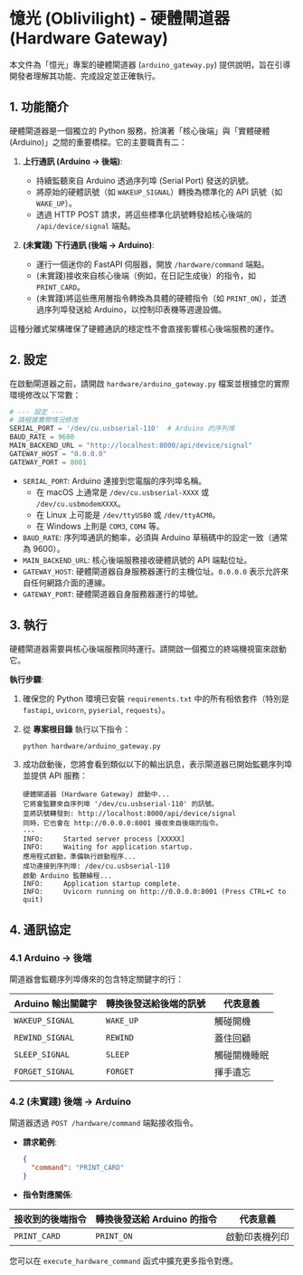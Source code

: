 # 憶光 (Oblivilight) - 硬體閘道器 (Hardware Gateway)

本文件為「憶光」專案的硬體閘道器 (`arduino_gateway.py`) 提供說明，旨在引導開發者理解其功能、完成設定並正確執行。

## 1. 功能簡介

硬體閘道器是一個獨立的 Python 服務，扮演著「核心後端」與「實體硬體 (Arduino)」之間的重要橋樑。它的主要職責有二：

1.  **上行通訊 (Arduino -> 後端)**:
    -   持續監聽來自 Arduino 透過序列埠 (Serial Port) 發送的訊號。
    -   將原始的硬體訊號（如 `WAKEUP_SIGNAL`）轉換為標準化的 API 訊號（如 `WAKE_UP`）。
    -   透過 HTTP POST 請求，將這些標準化訊號轉發給核心後端的 `/api/device/signal` 端點。

2.  **(未實踐) 下行通訊 (後端 -> Arduino)**:
    -   運行一個迷你的 FastAPI 伺服器，開放 `/hardware/command` 端點。
    -   (未實踐)接收來自核心後端（例如，在日記生成後）的指令，如 `PRINT_CARD`。
    -   (未實踐)將這些應用層指令轉換為具體的硬體指令（如 `PRINT_ON`），並透過序列埠發送給 Arduino，以控制印表機等週邊設備。

這種分離式架構確保了硬體通訊的穩定性不會直接影響核心後端服務的運作。

## 2. 設定

在啟動閘道器之前，請開啟 `hardware/arduino_gateway.py` 檔案並根據您的實際環境修改以下常數：

```python
# --- 設定 ---
# 請根據實際情況修改
SERIAL_PORT = '/dev/cu.usbserial-110'  # Arduino 的序列埠
BAUD_RATE = 9600
MAIN_BACKEND_URL = "http://localhost:8000/api/device/signal"
GATEWAY_HOST = "0.0.0.0"
GATEWAY_PORT = 8001
```

-   `SERIAL_PORT`: Arduino 連接到您電腦的序列埠名稱。
    -   在 macOS 上通常是 `/dev/cu.usbserial-XXXX` 或 `/dev/cu.usbmodemXXXX`。
    -   在 Linux 上可能是 `/dev/ttyUSB0` 或 `/dev/ttyACM0`。
    -   在 Windows 上則是 `COM3`, `COM4` 等。
-   `BAUD_RATE`: 序列埠通訊的鮑率，必須與 Arduino 草稿碼中的設定一致（通常為 9600）。
-   `MAIN_BACKEND_URL`: 核心後端服務接收硬體訊號的 API 端點位址。
-   `GATEWAY_HOST`: 硬體閘道器自身服務器運行的主機位址。`0.0.0.0` 表示允許來自任何網路介面的連線。
-   `GATEWAY_PORT`: 硬體閘道器自身服務器運行的埠號。

## 3. 執行

硬體閘道器需要與核心後端服務同時運行。請開啟一個獨立的終端機視窗來啟動它。

**執行步驟**:
1.  確保您的 Python 環境已安裝 `requirements.txt` 中的所有相依套件（特別是 `fastapi`, `uvicorn`, `pyserial`, `requests`）。
2.  從 **專案根目錄** 執行以下指令：

    ```bash
    python hardware/arduino_gateway.py
    ```
3.  成功啟動後，您將會看到類似以下的輸出訊息，表示閘道器已開始監聽序列埠並提供 API 服務：

    ```
    硬體閘道器 (Hardware Gateway) 啟動中...
    它將會監聽來自序列埠 '/dev/cu.usbserial-110' 的訊號。
    並將訊號轉發到: http://localhost:8000/api/device/signal
    同時，它也會在 http://0.0.0.0:8001 接收來自後端的指令。
    ---
    INFO:     Started server process [XXXXX]
    INFO:     Waiting for application startup.
    應用程式啟動，準備執行啟動程序...
    成功連接到序列埠: /dev/cu.usbserial-110
    啟動 Arduino 監聽線程...
    INFO:     Application startup complete.
    INFO:     Uvicorn running on http://0.0.0.0:8001 (Press CTRL+C to quit)
    ```

## 4. 通訊協定

### 4.1 Arduino -> 後端

閘道器會監聽序列埠傳來的包含特定關鍵字的行：

| Arduino 輸出關鍵字 | 轉換後發送給後端的訊號 | 代表意義     |
| ------------------ | ---------------------- | -------------- |
| `WAKEUP_SIGNAL`    | `WAKE_UP`              | 觸碰開機     |
| `REWIND_SIGNAL`    | `REWIND`               | 蓋住回顧     |
| `SLEEP_SIGNAL`     | `SLEEP`                | 觸碰關機睡眠 |
| `FORGET_SIGNAL`    | `FORGET`               | 揮手遺忘     |

### 4.2 (未實踐) 後端 -> Arduino

閘道器透過 `POST /hardware/command` 端點接收指令。

-   **請求範例**:
    ```json
    {
      "command": "PRINT_CARD"
    }
    ```

-   **指令對應關係**:

| 接收到的後端指令 | 轉換後發送給 Arduino 的指令 | 代表意義         |
| ------------------ | --------------------------- | ------------------ |
| `PRINT_CARD`       | `PRINT_ON`                  | 啟動印表機列印 |

您可以在 `execute_hardware_command` 函式中擴充更多指令對應。 